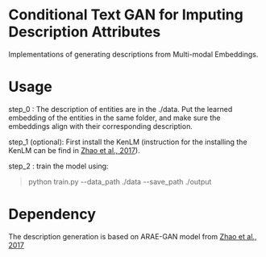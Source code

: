 # Conditional Text GAN for Imputing Description Attributes

Implementations of generating descriptions from Multi-modal Embeddings.

# Usage

step_0 : The description of entities are in the ./data. Put the learned embedding of the entities in the same folder, and make sure the embeddings align with their corresponding description. <br /> 

step_1 (optional): First install the KenLM (instruction for the installing the KenLM can be find in [Zhao et al., 2017](https://github.com/jakezhaojb/ARAE)). <br />

step_2 : train the model using: <br />
 > python train.py --data_path ./data --save_path ./output



# Dependency

The description generation is based on ARAE-GAN model from [Zhao et al., 2017](https://github.com/jakezhaojb/ARAE)
